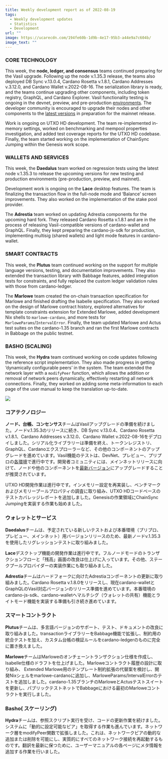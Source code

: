 ```yaml
---
title: Weekly development report as of 2022-08-19
tags:
  - Weekly development updates
  - Statistics
  - Development
url: ""
image: https://ucarecdn.com/194fe60b-1d9b-4e17-95b3-a44e9a7c604b/
image_text: ""
---
```


### CORE TECHNOLOGY

This week, the **node, ledger, and consensus** teams continued preparing for the Vasil upgrade. Following up the node v.1.35.3 release, the teams also deployed DB Sync v.13.0.4, Cardano Rosetta v.1.8.1, Cardano Addresses v.3.12.0, and Cardano Wallet v.2022-08-16. The serialization library is ready, and the teams continue upgrading other components, including token registry, GraphQL, and Cardano Explorer. Vasil functionality testing is ongoing in the devnet, preview, and pre-production [environments](https://docs.cardano.org/cardano-testnet/getting-started/#environments). The developer community is encouraged to upgrade their nodes and other components to the [latest versions](https://docs.cardano.org/tools/comp-matrix) in preparation for the mainnet release. 

Work is ongoing on UTXO HD development. The team re-implemented in-memory settings, worked on benchmarking and mempool properties investigation, and added test coverage reports for the UTXO HD codebase. Finally, the team started working on the implementation of ChainSync Jumping within the Genesis work scope. 

### WALLETS AND SERVICES 

This week, the **Daedalus** team worked on regression tests using the latest node v.1.35.3 to release the upcoming versions for new testing and production environments (pre-production, preview, and mainnet).  

Development work is ongoing on the **Lace** desktop features. The team is finalizing the transaction flow in the full-node mode and ‘Balance’ screen improvements. They also worked on the implementation of the stake pool provider.

The **Adrestia** team worked on updating Adrestia components for the upcoming hard fork. They released Cardano Rosetta v.1.8.1 and are in the process of releasing Vasil-compatible versions of cardano-wallet and GraphQL. Finally, they kept preparing the cardano-js-sdk for production, implementing multisig (shared wallets) and light mode features in cardano-wallet.

### SMART CONTRACTS

This week, the **Plutus** team continued working on the support for multiple language versions, testing, and documentation improvements. They also extended the transaction library with Babbage features, added integration tests for constraints, and fully replaced the custom ledger validation rules with those from cardano-ledger. 

The **Marlowe** team created the on-chain transaction specification for Marlowe and finished drafting the Isabelle specification. They also worked on the design of Marlowe contract history, explored alternatives for template constraints extension for Extended Marlowe, added development Nix shells to `marlowe-cardano`, and more tests for `MarloweParams`/`IntervalError`. Finally, the team updated Marlowe and Actus test suites on the cardano-1.35 branch and ran the first Marlowe contracts in Babbage on the public testnet. 

### BASHO (SCALING)

This week, the **Hydra** team continued working on code updates following the reference script implementation. They also made progress in getting ‘dynamically configurable peers’ in the system. The team extended the network layer with a `modifyPeer` function, which allows the addition or removal of network peers dynamically, effectively restarting all network connections. Finally, they worked on adding some meta-information to each page of the user manual to keep the translation up-to-date.

  
![](https://ucarecdn.com/666622d8-3f65-4613-931e-d38c557f0771/)

### コアテクノロジー

**ノード、台帳、コンセンサス**チームはVasilアップグレードの準備を続けました。ノードv.1.35.3のリリースに続き、DB Sync v.13.0.4、Cardano Rosetta v.1.8.1、Cardano Addresses v.3.12.0、Cardano Wallet v.2022-08-16をデプロイしました。シリアル化ライブラリーは準備を終え、トークンレジストリ、GraphQL、Cardanoエクスプローラーなど、その他のコンポーネントのアップグレードを進めています。Vasil機能のテストは、DevNet、プレビュー、プリプロの[各環境](https://docs.cardano.org/cardano-testnet/getting-started/%23environments)で進行中です。開発者コミュニティには、メインネットリリースに向けて、ノードや他のコンポーネントを[最新バージョン](https://docs.cardano.org/tools/comp-matrix)にアップグレードすることが推奨されています。 

UTXO HD開発作業は進行中です。インメモリー設定を再実装し、ベンチマークおよびメモリープールプロパティの調査に取り組み、UTXO HDコードベースのテストカバレッジレポートを追加しました。Genesisの作業領域にChainSync Jumpingを実装する作業も始めました。 

### ウォレットとサービス 

**Daedalus**チームは、予定されている新しいテストおよび本番環境（プリプロ、プレビュー、メインネット）用バージョンリリースのため、最新ノードv.1.35.3を使用したリグレッションテストに取り組みました。  

**Lace**デスクトップ機能の開発作業は進行中です。フルノードモードのトランザクションフローと「残高」画面の改良は仕上げに入っています。その他、ステークプールプロバイダーの実装作業にも取り組みました。

**Adrestia**チームはハードフォークに向けたAdrestiaコンポーネントの更新に取り組みました。Cardano Rosetta v.1.8.0をリリースし、現在cardano-walletとGraphQLのVasil対応バージョンのリリース準備を進めています。本番環境のcardano-js-sdk、cardano-walletへマルチシグ（ウォレットの共有）機能とライトモード機能を実装する準備も引き続き進めています。

### スマートコントラクト

**Plutus**チームは、多言語バージョンのサポート、テスト、ドキュメントの改良に取り組みました。transactionライブラリーをBabbage機能で拡張し、制約用の統合テストを加え、カスタム台帳の検証ルールをcardano-ledgerのものに完全に置き換えました。 

**Marlowe**チームはMarloweのオンチェーントランザクション仕様を作成し、Isabelle仕様のドラフトを仕上げました。Marloweコントラクト履歴の設計に取り組み、 Extended Marlowe用のテンプレート制約拡張の代替案を検討し、開発Nixシェルをmarlowe-cardanoに追加し、MarloweParams/IntervalErrorのテストを追加しました。cardano-1.35ブランチのMarloweとActusテストスイートを更新し、パブリックテストネットでBabbageにおける最初のMarloweコントラクトを実行しました。 

### Basho( スケーリング)

**Hydra**チームは、参照スクリプト実行を受け、コードの更新作業を続けました。システムに「動的に設定可能なピア」を取得する作業も進んでいます。ネットワーク層をmodifyPeer関数で拡張しました。これは、ネットワークピアの動的な追加または削除を可能にし、実質的にすべてのネットワーク接続を再起動するものです。翻訳を最新に保つために、ユーザーマニュアルの各ページにメタ情報を追加する作業を行いました。
